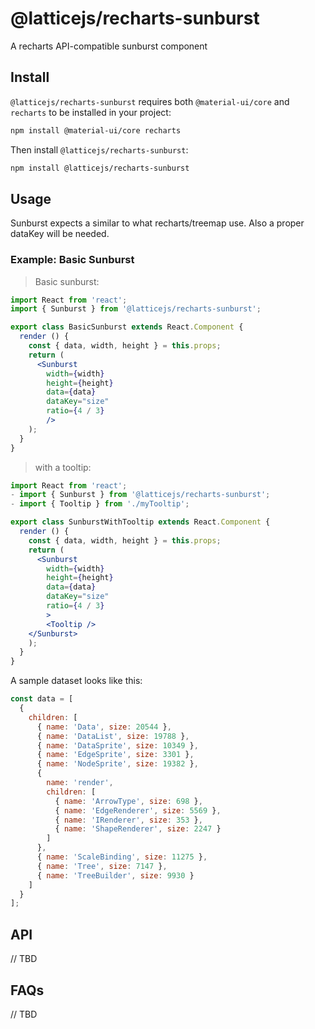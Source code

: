# @latticejs/recharts-sunburst

A recharts API-compatible sunburst component

## Install

`@latticejs/recharts-sunburst` requires both `@material-ui/core` and `recharts` to be installed in your project:

```bash
npm install @material-ui/core recharts
```

Then install `@latticejs/recharts-sunburst`:

```bash
npm install @latticejs/recharts-sunburst
```

## Usage

Sunburst expects a similar to what recharts/treemap use. Also a proper dataKey will be needed. 

### Example: Basic Sunburst 

> Basic sunburst:

```jsx
import React from 'react';
import { Sunburst } from '@latticejs/recharts-sunburst';

export class BasicSunburst extends React.Component {
  render () {
    const { data, width, height } = this.props;
    return (
      <Sunburst 
        width={width}
        height={height}
        data={data}
        dataKey="size"
        ratio={4 / 3}
        />
    );
  }
}

```

> with a tooltip:

```jsx
import React from 'react';
- import { Sunburst } from '@latticejs/recharts-sunburst';
- import { Tooltip } from './myTooltip';

export class SunburstWithTooltip extends React.Component {
  render () {
    const { data, width, height } = this.props;
    return (
      <Sunburst 
        width={width}
        height={height}
        data={data}
        dataKey="size"
        ratio={4 / 3}
        >
        <Tooltip />
    </Sunburst>
    );
  }
}
```

A sample dataset looks like this:

```javascript
const data = [
  {
    children: [
      { name: 'Data', size: 20544 },
      { name: 'DataList', size: 19788 },
      { name: 'DataSprite', size: 10349 },
      { name: 'EdgeSprite', size: 3301 },
      { name: 'NodeSprite', size: 19382 },
      {
        name: 'render',
        children: [
          { name: 'ArrowType', size: 698 },
          { name: 'EdgeRenderer', size: 5569 },
          { name: 'IRenderer', size: 353 },
          { name: 'ShapeRenderer', size: 2247 }
        ]
      },
      { name: 'ScaleBinding', size: 11275 },
      { name: 'Tree', size: 7147 },
      { name: 'TreeBuilder', size: 9930 }
    ]
  }
];
```

## API

// TBD


## FAQs

// TBD
